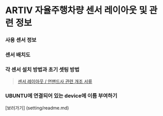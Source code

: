 # ARTIV 자율주행차량 센서 레이아웃 및 관련 정보


### 사용 센서 정보

### 센서 배치도

### 각 센서 설치 방법과 초기 셋팅 방법
<blockquote class="trello-card"><a href="https://trello.com/c/DiytjIoq/84-%EC%84%BC%EC%84%9C-%EB%A0%88%EC%9D%B4%EC%95%84%EC%9B%83-%EC%96%B8%EB%A7%A8%EB%93%9C%EC%82%AC-%EA%B4%80%EB%A0%A8-%EA%B0%9C%EC%A1%B0-%EC%84%9C%EB%A5%98">센서 레이아웃 / 언맨드사 관련 개조 서류</a></blockquote>

### UBUNTU에 연결되어 있는 device에 이름 부여하기
[보러가기] (setting/readme.md)
